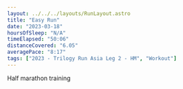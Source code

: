 ```yaml
---
layout: ../../../layouts/RunLayout.astro
title: "Easy Run"
date: "2023-03-18"
hoursOfSleep: "N/A"
timeElapsed: "50:06"
distanceCovered: "6.05"
averagePace: "8:17"
tags: ["2023 - Trilogy Run Asia Leg 2 - HM", "Workout"]
---
```


Half marathon training
